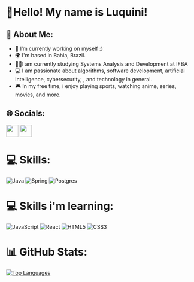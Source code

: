 
# 👋Hello! My name is Luquini!

## 💫 About Me:

* 🔭 I’m currently working on myself :)
* 🌍  I'm based in Bahia, Brazil.
* 👨‍🎓I am currently studying Systems Analysis and Development at IFBA
*  💻 I am passionate about algorithms, software development, artificial intelligence, cybersecurity, , and technology in general.
* 🎮 In my free time, i enjoy playing sports, watching anime, series, movies, and more.

  
## 🌐 Socials:
<p align="left"> <a href="https://www.github.com/vluquini" target="_blank" rel="noreferrer"><img src="https://raw.githubusercontent.com/danielcranney/readme-generator/main/public/icons/socials/github.svg" width="32" height="32" /></a> <a href="https://www.linkedin.com/in/vnluquini" target="_blank" rel="noreferrer"><img src="https://raw.githubusercontent.com/danielcranney/readme-generator/main/public/icons/socials/linkedin.svg" width="32" height="32" /></a></p>


# 💻 Skills:

![Java](https://img.shields.io/badge/java-%23ED8B00.svg?style=for-the-badge&logo=java&logoColor=white) ![Spring](https://img.shields.io/badge/spring-%236DB33F.svg?style=for-the-badge&logo=spring&logoColor=white)  ![Postgres](https://img.shields.io/badge/postgres-%23316192.svg?style=for-the-badge&logo=postgresql&logoColor=white)


# 💻 Skills  i'm learning:
![JavaScript](https://img.shields.io/badge/javascript-%23323330.svg?style=for-the-badge&logo=javascript&logoColor=%23F7DF1E) ![React](https://img.shields.io/badge/react-%2320232a.svg?style=for-the-badge&logo=react&logoColor=%2361DAFB) ![HTML5](https://img.shields.io/badge/html5-%23E34F26.svg?style=for-the-badge&logo=html5&logoColor=white) ![CSS3](https://img.shields.io/badge/css3-%231572B6.svg?style=for-the-badge&logo=css3&logoColor=white)


# 📊 GitHub Stats:
<!--
<a href="http://www.github.com/vluquini"><img src="https://github-readme-streak-stats.herokuapp.com/?user=vluquini&stroke=ffffff&background=171717&ring=ef4444&fire=ef4444&currStreakNum=ffffff&currStreakLabel=ef4444&sideNums=ffffff&sideLabels=ffffff&dates=ffffff&hide_border=true" /></a>
-->
<a href="https://github.com/vluquini" align="left"><img src="https://github-readme-stats.vercel.app/api/top-langs/?username=vluquini&langs_count=10&title_color=ef4444&text_color=ffffff&icon_color=3382ed&bg_color=171717&hide_border=true&locale=en&custom_title=Top%20%Languages" alt="Top Languages" /></a>

<!--
### ✍️ Random Dev Quote

![](https://quotes-github-readme.vercel.app/api?type=horizontal&theme=radical)
-->

